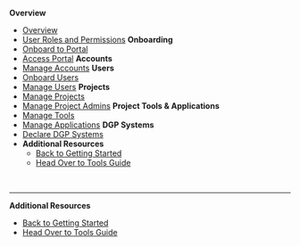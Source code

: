 **Overview**
  - [Overview](ship-hats-portal-overview)
  - [User Roles and Permissions](user-roles-and-permissions)
**Onboarding**  
  - [Onboard to Portal](onboarding-to-portal)
  - [Access Portal](access-ship-hats-portal)
**Accounts**  
  - [Manage Accounts](manage-account)
**Users**
  - [Onboard Users](onboarding-users)
  - [Manage Users](manage-users)
**Projects**
  - [Manage Projects](manage-projects)
  - [Manage Project Admins](manage-project-admins)
**Project Tools & Applications**
  - [Manage Tools](manage-tools)
  - [Manage Applications](manage-applications)
**DGP Systems**
  - [Declare DGP Systems](declare-dgp-systems)  
- **Additional Resources**
  - [Back to Getting Started](https://docs.developer.tech.gov.sg/docs/ship-hats-getting-started-guide/#/) 
  - [Head Over to Tools Guide](https://docs.developer.tech.gov.sg/docs/ship-hats-tools-guide/#/tools-overview) 

&nbsp;

---

**Additional Resources**
  - [Back to Getting Started](https://docs.developer.tech.gov.sg/docs/ship-hats-getting-started-guide/#/) 
  - [Head Over to Tools Guide](https://docs.developer.tech.gov.sg/docs/ship-hats-tools-guide/#/tools-overview) 